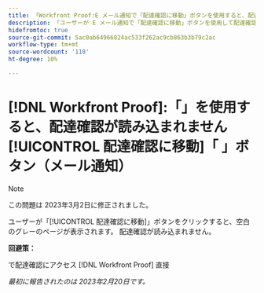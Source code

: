 ```yaml
---
title: 「Workfront Proof:E メール通知で「配達確認に移動」ボタンを使用すると、配達確認が読み込まれない
description: 「ユーザーが E メール通知で「配達確認に移動」ボタンを使用して配達確認に移動しようとすると、空白のグレーのページに移動します。 配達確認が読み込まれません。」
hidefromtoc: true
source-git-commit: 5ac0ab64966824ac533f262ac9cb863b3b79c2ac
workflow-type: tm+mt
source-wordcount: '110'
ht-degree: 10%

---
```



# [!DNL Workfront Proof]:「」を使用すると、配達確認が読み込まれません[!UICONTROL 配達確認に移動]「 」ボタン（メール通知）

>[!NOTE]
>
>この問題は 2023年3月2日に修正されました。

ユーザーが「[!UICONTROL 配達確認に移動]」ボタンをクリックすると、空白のグレーのページが表示されます。 配達確認が読み込まれません。

**回避策：**

で配達確認にアクセス [!DNL Workfront Proof] 直接

_最初に報告されたのは 2023年2月20日です。_

